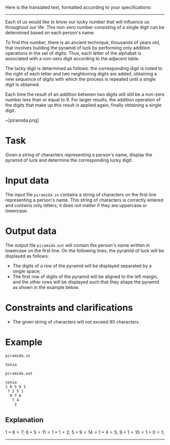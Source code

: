 Here is the translated text, formatted according to your specifications:

---

Each of us would like to know our lucky number that will influence us throughout our life. This non-zero number consisting of a single digit can be determined based on each person's name.

To find this number, there is an ancient technique, thousands of years old, that involves building the pyramid of luck by performing only addition operations in the set of digits. Thus, each letter of the alphabet is associated with a non-zero digit according to the adjacent table.

The lucky digit is determined as follows: the corresponding digit is noted to the right of each letter and two neighboring digits are added, obtaining a new sequence of digits with which the process is repeated until a single digit is obtained.

Each time the result of an addition between two digits will still be a non-zero number less than or equal to $9$. For larger results, the addition operation of the digits that make up this result is applied again, finally obtaining a single digit.

~[piramida.png]

# Task

Given a string of characters representing a person's name, display the pyramid of luck and determine the corresponding lucky digit.

# Input data

The input file `piramida.in` contains a string of characters on the first line representing a person's name. This string of characters is correctly entered and contains only letters; it does not matter if they are uppercase or lowercase.

# Output data

The output file `piramida.out` will contain the person's name written in lowercase on the first line. On the following lines, the pyramid of luck will be displayed as follows:
- The digits of a row of the pyramid will be displayed separated by a single space;
- The first row of digits of the pyramid will be aligned to the left margin, and the other rows will be displayed such that they shape the pyramid as shown in the example below.

# Constraints and clarifications

* The given string of characters will not exceed $80$ characters.

# Example

`piramida.in`
```
Sonia
```

`piramida.out`
```
sonia
1 6 5 9 1
 7 2 5 1
  9 7 6
   7 4
    2
```

## Explanation

$1+6=7$;
$6+5=11=1+1=2$;
$5+9=14=1+4=5$;
$9+1=10=1+0=1$;

---